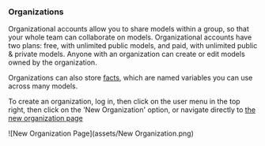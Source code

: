 ### Organizations

Organizational accounts allow you to share models within a group, so that your whole team can collaborate on models.
Organizational accounts have two plans: free, with unlimited public models, and paid, with unlimited public & private
models. Anyone with an organization can create or edit models owned by the organization.

Organizations can also store [facts](facts.md), which are named variables you can use across many models.

To create an organization, log in, then click on the user menu in the top right, then click on the 'New Organization'
option, or navigate directly to [the new organization page](https://www.getguesstimate.com/organizations/new)

![New Organization Page](assets/New Organization.png)

